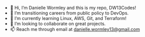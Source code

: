 - 👋 Hi, I’m Danielle Wormley and this is my repo, DW13Codes!
- 👀 I’m transitioning careers from public policy to DevOps.
- 🌱 I’m currently learning Linux, AWS, Git, and Terraform!
- 💞️ I’m looking to collaborate on great projects.
- 📫 Reach me through email at danielle.wormley13@gmail.com

<!---
DW13Codes/DW13Codes is a ✨ special ✨ repository because its `README.md` (this file) appears on your GitHub profile.
You can click the Preview link to take a look at your changes.
--->
